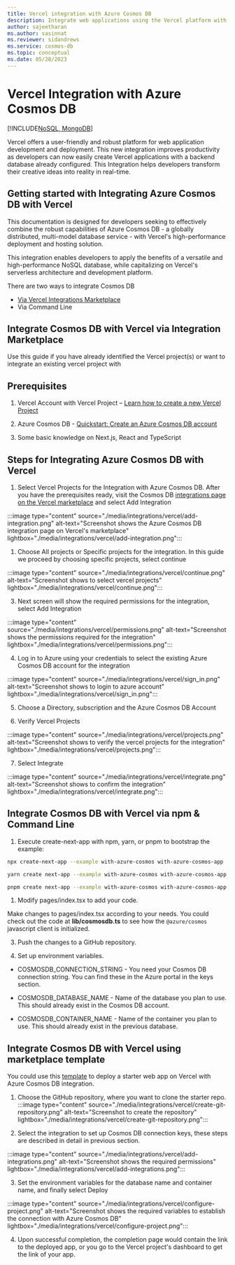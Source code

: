 ```yaml
---
title: Vercel integration with Azure Cosmos DB
description: Integrate web applications using the Vercel platform with Azrue Cosmos DB for NOSQL or MongoDB as a data source.
author: sajeetharan
ms.author: sasinnat
ms.reviewer: sidandrews
ms.service: cosmos-db
ms.topic: conceptual
ms.date: 05/28/2023
---
```


# Vercel Integration with Azure Cosmos DB

[!INCLUDE[NoSQL, MongoDB](includes/appliesto-nosql-mongodb.md)]

Vercel offers a user-friendly and robust platform for web application development and deployment. This new integration improves productivity as developers can now easily create Vercel applications with a backend database already configured. This Integration helps developers transform their creative ideas into reality in real-time.

## Getting started with Integrating Azure Cosmos DB with Vercel

This documentation is designed for developers seeking to effectively combine the robust capabilities of Azure Cosmos DB - a globally distributed, multi-model database service - with Vercel's high-performance deployment and hosting solution.

This integration enables developers to apply the benefits of a versatile and high-performance NoSQL database, while capitalizing on Vercel's serverless architecture and development platform.

There are two ways to integrate Cosmos DB

- [Via Vercel Integrations Marketplace](https://vercel.com/integrations/azurecosmosdb)
- Via Command Line

## Integrate Cosmos DB with Vercel via Integration Marketplace

Use this guide if you have already identified the Vercel project(s) or want to integrate an existing vercel project with

## Prerequisites

1. Vercel Account with Vercel Project – [Learn how to create a new Vercel Project](https://vercel.com/docs/concepts/projects/overview#creating-a-project)

2. Azure Cosmos DB - [Quickstart: Create an Azure Cosmos DB account](./nosql/quickstart-portal.md)

3. Some basic knowledge on Next.js, React and TypeScript

## Steps for Integrating Azure Cosmos DB with Vercel

1. Select Vercel Projects for the Integration with Azure Cosmos DB. After you have the prerequisites ready, visit the Cosmos DB [integrations page on the Vercel marketplace](https://vercel.com/integrations/azurecosmosdb) and select Add Integration

:::image type="content" source="./media/integrations/vercel/add-integration.png" alt-text="Screenshot shows the Azure Cosmos DB integration page on Vercel's marketplace" lightbox="./media/integrations/vercel/add-integration.png":::

1. Choose All projects or Specific projects for the integration. In this guide we proceed by choosing specific projects, select continue

:::image type="content" source="./media/integrations/vercel/continue.png" alt-text="Screenshot shows to select vercel projects" lightbox="./media/integrations/vercel/continue.png":::

3. Next screen will show the required permissions for the integration, select Add Integration

:::image type="content" source="./media/integrations/vercel/permissions.png" alt-text="Screenshot shows the permissions required for the integration" lightbox="./media/integrations/vercel/permissions.png":::

4. Log in to Azure using your credentials to select the existing Azure Cosmos DB account for the integration

:::image type="content" source="./media/integrations/vercel/sign_in.png" alt-text="Screenshot shows to login to azure account" lightbox="./media/integrations/vercel/sign_in.png":::

5. Choose a Directory, subscription and the Azure Cosmos DB Account

6. Verify Vercel Projects

:::image type="content" source="./media/integrations/vercel/projects.png" alt-text="Screenshot shows to verify the vercel projects for the integration" lightbox="./media/integrations/vercel/projects.png":::

7. Select Integrate

:::image type="content" source="./media/integrations/vercel/integrate.png" alt-text="Screenshot shows to confirm the integration" lightbox="./media/integrations/vercel/integrate.png":::

## Integrate Cosmos DB with Vercel via npm & Command Line

1. Execute create-next-app with npm, yarn, or pnpm to bootstrap the example:

```bash
npx create-next-app --example with-azure-cosmos with-azure-cosmos-app

yarn create next-app --example with-azure-cosmos with-azure-cosmos-app

pnpm create next-app --example with-azure-cosmos with-azure-cosmos-app
```

1. Modify pages/index.tsx to add your code.

Make changes to pages/index.tsx according to your needs. You could check out the code at **lib/cosmosdb.ts** to see how the `@azure/cosmos` javascript client is initialized.

3. Push the changes to a GitHub repository.

1. Set up environment variables.

- COSMOSDB_CONNECTION_STRING - You need your Cosmos DB connection string. You can find these in the Azure portal in the keys section.

- COSMOSDB_DATABASE_NAME - Name of the database you plan to use. This should already exist in the Cosmos DB account.

- COSMOSDB_CONTAINER_NAME - Name of the container you plan to use. This should already exist in the previous database.

## Integrate Cosmos DB with Vercel using marketplace template

You could use this [template](https://vercel.com/new/clone?demo-title=CosmosDB%20Starter&demo-description=Starter%20app%20built%20on%20Next.js%20and%20CosmosDB.&demo-url=https://cosmosdb-starter-test.vercel.app/&project-name=CosmosDB%20Starter&repository-name=cosmosdb-starter&repository-url=https%3A%2F%2Fgithub.com%2Fv1k1%2Fcosmosdb-starter&from=templates&integration-ids=oac_mPA9PZCLjkhQGhlA5zntNs0L&env=COSMOSDB_CONNECTION_STRING%2C%E2%80%A2%09COSMOSDB_CONTAINER_NAME) to deploy a starter web app on Vercel with Azure Cosmos DB integration.

1. Choose the GitHub repository, where you want to clone the starter repo.
   :::image type="content" source="./media/integrations/vercel/create-git-repository.png" alt-text="Screenshot to create the repository" lightbox="./media/integrations/vercel/create-git-repository.png":::

2. Select the integration to set up Cosmos DB connection keys, these steps are described in detail in previous section.

:::image type="content" source="./media/integrations/vercel/add-integrations.png" alt-text="Screenshot shows the required permissions" lightbox="./media/integrations/vercel/add-integrations.png":::

3. Set the environment variables for the database name and container name, and finally select Deploy

:::image type="content" source="./media/integrations/vercel/configure-project.png" alt-text="Screenshot shows the required variables to establish the connection with Azure Cosmos DB" lightbox="./media/integrations/vercel/configure-project.png":::

4. Upon successful completion, the completion page would contain the link to the deployed app, or you go to the Vercel project's dashboard to get the link of your app.
